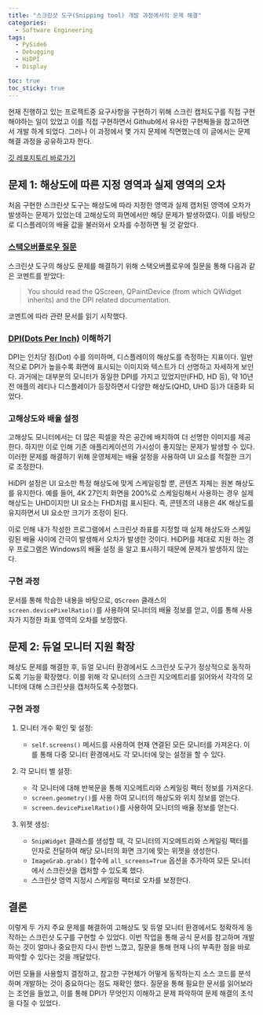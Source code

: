 ```yaml
---
title: "스크린샷 도구(Snipping tool) 개발 과정에서의 문제 해결"
categories:
  - Software Engineering
tags:
  - PySide6
  - Debugging
  - HiDPI
  - Display

toc: true
toc_sticky: true
---
```

현재 진행하고 있는 프로젝트중 요구사항을 구현하기 위해 스크린 캡처도구를 직접 구현해야하는 일이 있었고 이를 직접 구현하면서 Github에서 유사한 구현체들을 참고하면서 개발 하게 되었다. 그러나 이 과정에서 몇 가지 문제에 직면했는데 이 글에서는 문제 해결 과정을 공유하고자 한다.

[깃 레포지토리 바로가기](https://github.com/sungbinlee/snipping-tool)

## 문제 1: 해상도에 따른 지정 영역과 실제 영역의 오차

처음 구현한 스크린샷 도구는 해상도에 따라 지정한 영역과 실제 캡처된 영역에 오차가 발생하는 문제가 있었는데 고해상도의 화면에서만 해당 문제가 발생하였다. 이를 바탕으로 디스플레이의 배율 값을 불러와서 오차를 수정하면 될 것 같았다.

### [스택오버플로우 질문](https://stackoverflow.com/questions/78568755/pyside-snipping-tool-coordinates-mismatch-due-to-monitor-scaling-and-dual-monito)

 스크린샷 도구의 해상도 문제를 해결하기 위해 스택오버플로우에 질문을 통해 다음과 같은 코멘트를 받았다:

 > You should read the QScreen, QPaintDevice (from which QWidget inherits) and the DPI related documentation.
 

 코멘트에 따라 관련 문서를 읽기 시작했다. 

### [DPI(Dots Per Inch)](https://doc.qt.io/qt-6/highdpi.html) 이해하기

DPI는 인치당 점(Dot) 수를 의미하며, 디스플레이의 해상도를 측정하는 지표이다. 일반적으로 DPI가 높을수록 화면에 표시되는 이미지와 텍스트가 더 선명하고 자세하게 보인다. 과거에는 대부분의 모니터가 동일한 DPI를 가지고 있었지만(FHD, HD 등), 약 10년 전 애플의 레티나 디스플레이가 등장하면서 다양한 해상도(QHD, UHD 등)가 대중화 되었다.

### 고해상도와 배율 설정
고해상도 모니터에서는 더 많은 픽셀을 작은 공간에 배치하여 더 선명한 이미지를 제공한다. 하지만 이로 인해 기존 애플리케이션의 가시성이 좋지않는 문제가 발생할 수 있다. 이러한 문제를 해결하기 위해 운영체제는 배율 설정을 사용하여 UI 요소를 적절한 크기로 조정한다.

HiDPI 설정은 UI 요소만 특정 해상도에 맞게 스케일링할 뿐, 콘텐츠 자체는 원본 해상도를 유지한다. 예를 들어, 4K 27인치 화면을 200%로 스케일링해서 사용하는 경우 실제 해상도는 UHD이지만 UI 요소는 FHD처럼 표시된다. 즉, 콘텐츠의 내용은 4K 해상도를 유지하면서 UI 요소만 크기가 조정이 된다.

이로 인해 내가 작성한 프로그램에서 스크린샷 좌표를 지정할 때 실제 해상도와 스케일링된 배율 사이에 간극이 발생해서 오차가 발생한 것이다. HiDPI를 제대로 지원 하는 경우 프로그램은 Windows의 배율 설정 을 알고 표시하기 때문에 문제가 발생하지 않는다.

### 구현 과정

문서를 통해 학습한 내용을 바탕으로, `QScreen` 클래스의 `screen.devicePixelRatio()`를 사용하여 모니터의 배율 정보를 얻고, 이를 통해 사용자가 지정한 좌표 영역의 오차를 보정했다.

## 문제 2: 듀얼 모니터 지원 확장

해상도 문제를 해결한 후, 듀얼 모니터 환경에서도 스크린샷 도구가 정상적으로 동작하도록 기능을 확장했다. 이를 위해 각 모니터의 스크린 지오메트리를 읽어와서 각각의 모니터에 대해 스크린샷을 캡처하도록 수정했다.

### 구현 과정

1. 모니터 개수 확인 및 설정:
   - `self.screens()` 메서드를 사용하여 현재 연결된 모든 모니터를 가져온다. 이를 통해 다중 모니터 환경에서도 각 모니터에 맞는 설정을 할 수 있다.

2. 각 모니터 별 설정:
   - 각 모니터에 대해 반복문을 통해 지오메트리와 스케일링 팩터 정보를 가져온다.
   - `screen.geometry()`를 사용 하여 모니터의 해상도와 위치 정보를 얻는다.
   - `screen.devicePixelRatio()`를 사용하여 모니터의 배율 정보를 얻는다.
     
3. 위젯 생성:
   - `SnipWidget` 클래스를 생성할 때, 각 모니터의 지오메트리와 스케일링 팩터를 인자로 전달하여 해당 모니터의 화면 크기에 맞는 위젯을 생성한다.
   - `ImageGrab.grab()` 함수에 `all_screens=True` 옵션을 추가하여 모든 모니터에서 스크린샷을 캡처할 수 있도록 했다.
   - 스크린샷 영역 지정시 스케일링 팩터로 오차를 보정한다.

## 결론

이렇게 두 가지 주요 문제를 해결하여 고해상도 및 듀얼 모니터 환경에서도 정확하게 동작하는 스크린샷 도구를 구현할 수 있었다. 이번 작업을 통해 공식 문서를 참고하며 개발하는 것이 얼마나 중요한지 다시 한번 느꼈고, 질문을 통해 현재 나의 부족한 점을 바로 파악할 수 있다는 것을 깨달았다. 

어떤 모듈을 사용할지 결정하고, 참고한 구현체가 어떻게 동작하는지 소스 코드를 분석하며 개발하는 것이 중요하다는 점도 재확인 했다. 질문을 통해 필요한 문서를 읽어보라는 조언을 들었고, 이를 통해 DPI가 무엇인지 이해하고 문제 파악하여 문제 해결의 초석을 다질 수 있었다.
